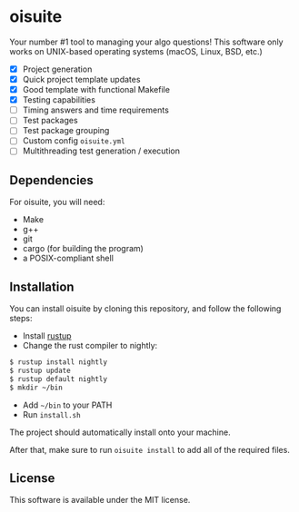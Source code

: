 # oisuite

Your number #1 tool to managing your algo questions!
This software only works on UNIX-based operating systems (macOS, Linux, BSD, etc.)

- [x] Project generation
- [x] Quick project template updates
- [x] Good template with functional Makefile
- [x] Testing capabilities
- [ ] Timing answers and time requirements
- [ ] Test packages
- [ ] Test package grouping
- [ ] Custom config `oisuite.yml`
- [ ] Multithreading test generation / execution

## Dependencies

For oisuite, you will need:
- Make
- g++
- git
- cargo (for building the program)
- a POSIX-compliant shell

## Installation

You can install oisuite by cloning this repository, and follow the following steps:
- Install [rustup](https://rustup.rs/)
- Change the rust compiler to nightly:
```sh
$ rustup install nightly
$ rustup update
$ rustup default nightly
$ mkdir ~/bin
```
- Add `~/bin` to your PATH
- Run `install.sh`

The project should automatically install onto your machine.

After that, make sure to run `oisuite install` to add all of the required files.


## License

This software is available under the MIT license.
